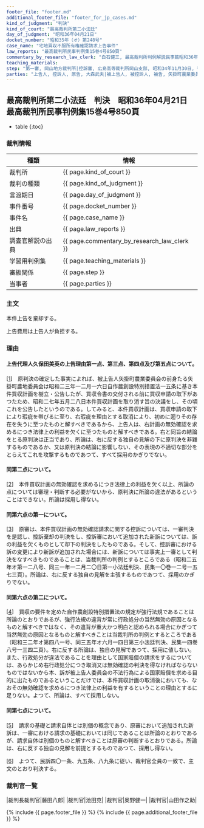 ```yaml
---
footer_file: "footer.md"
additional_footer_file: "footer_for_jp_cases.md"
kind_of_judgment: "判決"
kind_of_court: "最高裁判所第二小法廷"
day_of_judgment: "昭和36年04月21日"
docket_number: "昭和35年（オ）第248号"
case_name: "宅地買収不服所有権確認請求上告事件"
law_reports: "最高裁判所民事判例集15巻4号850頁"
commentary_by_research_law_clerk: "白石健三, 最高裁判所判例解説民事篇昭和36年度159頁"
teaching_materials:
step: "第一審, 岡山地方裁判所|控訴審, 広島高等裁判所岡山支部, 昭和34年11月30日, 判決"
parties: "上告人, 控訴人, 原告, 大森武夫|被上告人, 被控訴人, 被告, 矢掛町農業委員会"
---
```


## 最高裁判所第二小法廷　判決　昭和36年04月21日　最高裁判所民事判例集15巻4号850頁

* table
{:toc}

### 裁判情報

| 種類 | 情報 |
| --- | --- |
| 裁判所 | {{ page.kind_of_court }} |
| 裁判の種類 |  {{ page.kind_of_judgment }}  |
| 言渡期日 |  {{ page.day_of_judgment }}  |
| 事件番号 |  {{ page.docket_number }}  |
| 事件名 |  {{ page.case_name }}  |
| 出典 |  {{ page.law_reports }}  |
| 調査官解説の出典 |  {{ page.commentary_by_research_law_clerk }}  |
| 学習用判例集 |  {{ page.teaching_materials }}  |
| 審級関係 |  {{ page.step }}  |
| 当事者 |  {{ page.parties }}  |




### 主文



本件上告を棄却する。

上告費用は上告人が負担する。





### 理由



#### 上告代理人久保田美英の上告理由第一点、第三点、第四点及び第五点について。

[[1](#id_1)]<a id="id_1"></a>　原判決の確定した事実によれば、被上告人矢掛町農業委員会の前身たる矢掛町農地委員会は昭和二三年一二月一六日自作農創設特別措置法一五条に基き本件買収計画を樹立・公告したが、買収令書の交付される前に買収申請の取下があつたため、昭和二七年五月二八日本件買収計画を取り消す旨の決議をし、その頃これを公告したというのである。してみると、本件買収計画は、買収申請の取下により瑕疵を帯びるに至り、右瑕疵を理由とする取消により、初めに遡りその存在を失うに至つたものと解すべきであるから、上告人は、右計画の無効確認を求めるにつき法律上の利益を欠くに至つたものと解すべきである。右と同旨の結論をとる原判決は正当であり、所論は、右に反する独自の見解の下に原判決を非難するものであるか、又は原判決の結論に影響しない、その表現の不適切な部分をとらえてこれを攻撃するものであつて、すべて採用のかぎりでない。

#### 同第二点について。

[[2](#id_2)]<a id="id_2"></a>　本件買収計画の無効確認を求めるにつき法律上の利益を欠く以上、所論の点については審理・判断する必要がないから、原判決に所論の違法があるということはできない。所論は採用し得ない。

#### 同第六点の第一について。

[[3](#id_3)]<a id="id_3"></a>　原審は、本件買収計画の無効確認請求に関する控訴については、一審判決を是認し、控訴棄却の判決をし、控訴審において追加された新訴については、訴の利益を欠くものとして却下の判決をしたものである。そして、控訴審における訴の変更により新訴が追加された場合には、新訴については事実上一審として判決をなすべきものであることは、当裁判所の判例とするところである<span class='japanese_style_round_brackets'>（昭和二五年オ第一二八号、同三一年一二月二〇日第一小法廷判決、民集一〇巻一二号一五七三頁）</span>。所論は、右に反する独自の見解を主張するものであつて、採用のかぎりでない。

#### 同第六点の第二について。

[[4](#id_4)]<a id="id_4"></a>　買収の要件を定めた自作農創設特別措置法の規定が強行法規であることは所論のとおりであるが、強行法規の違背が常に行政処分の当然無効の原因となるものと解すべきではなく、その違背が重大かつ明白と認められる場合にかぎつて当然無効の原因となるものと解すべきことは当裁判所の判例とするところである<span class='japanese_style_round_brackets'>（昭和三二年オ第四八一号、同三五年オ六月一四日第三小法廷判決、民集一四巻八号一三四二頁）</span>。右に反する所論は、独自の見解であつて、採用に値しない。また、行政処分が違法であることを理由として国家賠償の請求をするについては、あらかじめ右行政処分につき取消又は無効確認の判決を得なければならないものではないから本、訴が被上告人委員会の不法行為による国家賠償を求める目的に出たものであるということだけでは、本件買収計画の取消後においても、なおその無効確認を求めるにつき法律上の利益を有するということの理由とするに足りない。よつて、所論は、すべて採用しない。

#### 同第七点について。

[[5](#id_5)]<a id="id_5"></a>　請求の基礎と請求自体とは別個の概念であり、原審において追加された新訴は、一審における請求の基礎においては同じであることは所論のとおりであるが、請求自体は別個のものと解すべきことは原審の判断するとおりである。所論は、右に反する独自の見解を前提とするものであつて、採用し得ない。

[[6](#id_6)]<a id="id_6"></a>　よつて、民訴四〇一条、九五条、八九条に従い、裁判官全員の一致で、主文のとおり判決する。

### 裁判官一覧

|裁判長裁判官|藤田八郎|
|裁判官|池田克|
|裁判官|奥野健一|
|裁判官|山田作之助|


{% include {{ page.footer_file }}  %}
{% include {{ page.additional_footer_file }}  %}
